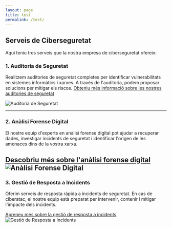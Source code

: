 ```yaml
---
layout: page
title: test
permalink: /test/
---
```


## Serveis de Ciberseguretat

Aquí teniu tres serveis que la nostra empresa de ciberseguretat ofereix:

### 1. Auditoria de Seguretat
Realitzem auditoríes de seguretat completes per identificar vulnerabilitats en sistemes informàtics i xarxes. A través de l'auditoria, podem proposar solucions per mitigar els riscos.
[Obteniu més informació sobre les nostres auditories de seguretat]([https://example.com/auditoria-seguretat](https://www.profesionalhosting.com/auditoria-de-seguridad/))

![Auditoria de Seguretat](https://acerkate.com/storage/2021/04/auditoria-de-seguridad-informatica-scaled.jpg)




---

### 2. Anàlisi Forense Digital

El nostre equip d'experts en anàlisi forense digital pot ajudar a recuperar dades, investigar incidents de seguretat i identificar l'origen de les amenaces dins de la vostra xarxa.

[Descobriu més sobre l'anàlisi forense digital]([https://example.com/forense-digital](https://www.interpol.int/es/Como-trabajamos/Innovacion/Analisis-forense-digital))
![Anàlisi Forense Digital](https://peritojudicial.com/content/images/2021/05/Imagen-forense-informatica-disco.jpg)
---

### 3. Gestió de Resposta a Incidents

Oferim serveis de resposta ràpida a incidents de seguretat. En cas de ciberatac, el nostre equip està preparat per intervenir, contenir i mitigar l'impacte dels incidents.

[Apreneu més sobre la gestió de resposta a incidents](https://example.com/resposta-incidents)
![Gestió de Resposta a Incidents](https://picsum.photos/800/400)
